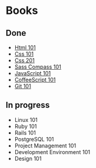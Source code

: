 # Books

## Done

* [Html 101](https://github.com/lab2023/playbook/blob/master/development/training/html_101.md)
* [Css 101](https://github.com/lab2023/playbook/blob/master/development/training/css_101.md)
* [Css 201](https://github.com/lab2023/playbook/blob/master/development/training/css_201.md)
* [Sass Compass 101](https://github.com/lab2023/playbook/blob/master/development/training/sass_compass_101.md)
* [JavaScript 101](https://github.com/lab2023/playbook/blob/master/development/training/javascript_101.md)
* [CoffeeScript 101](https://github.com/lab2023/playbook/blob/master/development/training/coffeescript_101.md)
* [Git 101](https://github.com/lab2023/playbook/blob/master/development/training/git_101.md)

## In progress

* Linux 101
* Ruby 101
* Rails 101
* PostgreSQL 101
* Project Management 101
* Development Environment 101
* Design 101
